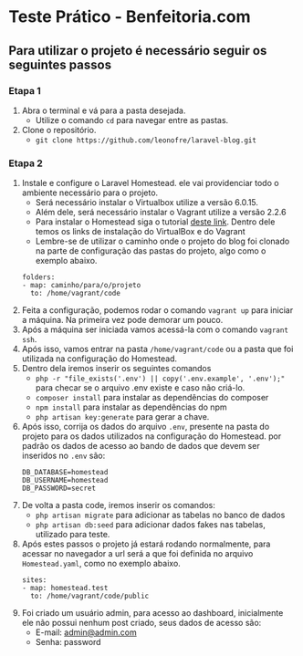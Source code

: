 # Teste Prático - Benfeitoria.com

## Para utilizar o projeto é necessário seguir os seguintes passos

### Etapa 1
1. Abra o terminal e vá para a pasta desejada.
    + Utilize o comando `cd` para navegar entre as pastas.
2. Clone o repositório.
    + `git clone https://github.com/leonofre/laravel-blog.git`

### Etapa 2
1. Instale e configure o Laravel Homestead. ele vai providenciar todo o ambiente necessário para o projeto.
    + Será necessário instalar o Virtualbox utilize a versão 6.0.15.
    + Além dele, será necessário instalar o Vagrant utilize a versão 2.2.6
    + Para instalar o Homestead siga o tutorial [deste link](https://laravel.com/docs/6.x/homestead). Dentro dele temos os links de instalação do VirtualBox e do Vagrant
    + Lembre-se de utilizar o caminho onde o projeto do blog foi clonado na parte de configuração das pastas do projeto, algo como o exemplo abaixo.
    ```
    folders:
    - map: caminho/para/o/projeto
      to: /home/vagrant/code
    ```
3. Feita a configuração, podemos rodar o comando `vagrant up` para iniciar a máquina. Na primeira vez pode demorar um pouco.
4. Após a máquina ser iniciada vamos acessá-la com o comando `vagrant ssh`.
5. Após isso, vamos entrar na pasta `/home/vagrant/code` ou a pasta que foi utilizada na configuração do Homestead.
6. Dentro dela iremos inserir os seguintes comandos
    +  `php -r "file_exists('.env') || copy('.env.example', '.env');"` para checar se o arquivo .env existe e caso não criá-lo.
    +  `composer install` para instalar as dependências do composer
    +  `npm install` para instalar as dependências do npm
    +  `php artisan key:generate` para gerar a chave.
7. Após isso, corrija os dados do arquivo `.env`, presente na pasta do projeto para os dados utilizados na configuração do Homestead. por padrão os dados de acesso ao bando de dados que devem ser inseridos no `.env` são:
    ```
    DB_DATABASE=homestead
    DB_USERNAME=homestead
    DB_PASSWORD=secret
    ```
8. De volta a pasta code, iremos inserir os comandos:
    + `php artisan migrate` para adicionar as tabelas no banco de dados
    + `php artisan db:seed` para adicionar dados fakes nas tabelas, utilizado para teste.
9. Após estes passos o projeto já estará rodando normalmente, para acessar no navegador a url será a que foi definida no arquivo `Homestead.yaml`, como no exemplo abaixo.
    ```
    sites:
    - map: homestead.test
      to: /home/vagrant/code/public
    ```
10. Foi criado um usuário admin, para acesso ao dashboard, inicialmente ele não possui nenhum post criado, seus dados de acesso são:
    + E-mail: admin@admin.com
    + Senha: password

